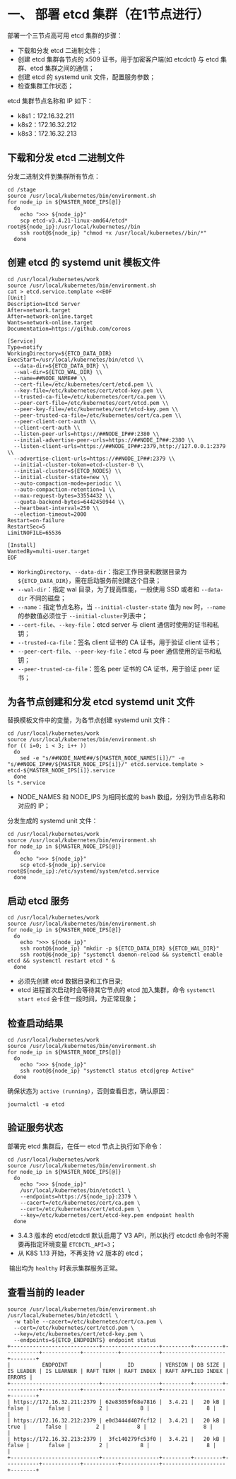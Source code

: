 

# 一、 部署 etcd 集群（在1节点进行）

部署一个三节点高可用 etcd 集群的步骤：

- 下载和分发 etcd 二进制文件；
- 创建 etcd 集群各节点的 x509 证书，用于加密客户端(如 etcdctl) 与 etcd 集群、etcd 集群之间的通信；
- 创建 etcd 的 systemd unit 文件，配置服务参数；
- 检查集群工作状态；

etcd 集群节点名称和 IP 如下：

- k8s1：172.16.32.211
- k8s2：172.16.32.212
- k8s3：172.16.32.213




## 下载和分发 etcd 二进制文件

分发二进制文件到集群所有节点：

```
cd /stage
source /usr/local/kubernetes/bin/environment.sh
for node_ip in ${MASTER_NODE_IPS[@]}
  do
    echo ">>> ${node_ip}"
    scp etcd-v3.4.21-linux-amd64/etcd* root@${node_ip}:/usr/local/kubernetes//bin
    ssh root@${node_ip} "chmod +x /usr/local/kubernetes//bin/*"
  done
```



## 创建 etcd 的 systemd unit 模板文件

```
cd /usr/local/kubernetes/work
source /usr/local/kubernetes/bin/environment.sh
cat > etcd.service.template <<EOF
[Unit]
Description=Etcd Server
After=network.target
After=network-online.target
Wants=network-online.target
Documentation=https://github.com/coreos

[Service]
Type=notify
WorkingDirectory=${ETCD_DATA_DIR}
ExecStart=/usr/local/kubernetes/bin/etcd \\
  --data-dir=${ETCD_DATA_DIR} \\
  --wal-dir=${ETCD_WAL_DIR} \\
  --name=##NODE_NAME## \\
  --cert-file=/etc/kubernetes/cert/etcd.pem \\
  --key-file=/etc/kubernetes/cert/etcd-key.pem \\
  --trusted-ca-file=/etc/kubernetes/cert/ca.pem \\
  --peer-cert-file=/etc/kubernetes/cert/etcd.pem \\
  --peer-key-file=/etc/kubernetes/cert/etcd-key.pem \\
  --peer-trusted-ca-file=/etc/kubernetes/cert/ca.pem \\
  --peer-client-cert-auth \\
  --client-cert-auth \\
  --listen-peer-urls=https://##NODE_IP##:2380 \\
  --initial-advertise-peer-urls=https://##NODE_IP##:2380 \\
  --listen-client-urls=https://##NODE_IP##:2379,http://127.0.0.1:2379 \\
  --advertise-client-urls=https://##NODE_IP##:2379 \\
  --initial-cluster-token=etcd-cluster-0 \\
  --initial-cluster=${ETCD_NODES} \\
  --initial-cluster-state=new \\
  --auto-compaction-mode=periodic \\
  --auto-compaction-retention=1 \\
  --max-request-bytes=33554432 \\
  --quota-backend-bytes=6442450944 \\
  --heartbeat-interval=250 \\
  --election-timeout=2000
Restart=on-failure
RestartSec=5
LimitNOFILE=65536

[Install]
WantedBy=multi-user.target
EOF
```

- `WorkingDirectory`、`--data-dir`：指定工作目录和数据目录为 `${ETCD_DATA_DIR}`，需在启动服务前创建这个目录；
- `--wal-dir`：指定 wal 目录，为了提高性能，一般使用 SSD 或者和 `--data-dir` 不同的磁盘；
- `--name`：指定节点名称，当 `--initial-cluster-state` 值为 `new` 时，`--name` 的参数值必须位于 `--initial-cluster`列表中；
- `--cert-file`、`--key-file`：etcd server 与 client 通信时使用的证书和私钥；
- `--trusted-ca-file`：签名 client 证书的 CA 证书，用于验证 client 证书；
- `--peer-cert-file`、`--peer-key-file`：etcd 与 peer 通信使用的证书和私钥；
- `--peer-trusted-ca-file`：签名 peer 证书的 CA 证书，用于验证 peer 证书；



## 为各节点创建和分发 etcd systemd unit 文件

替换模板文件中的变量，为各节点创建 systemd unit 文件：

```
cd /usr/local/kubernetes/work
source /usr/local/kubernetes/bin/environment.sh
for (( i=0; i < 3; i++ ))
  do
    sed -e "s/##NODE_NAME##/${MASTER_NODE_NAMES[i]}/" -e "s/##NODE_IP##/${MASTER_NODE_IPS[i]}/" etcd.service.template > etcd-${MASTER_NODE_IPS[i]}.service 
  done
ls *.service
```

- NODE_NAMES 和 NODE_IPS 为相同长度的 bash 数组，分别为节点名称和对应的 IP；

分发生成的 systemd unit 文件：

```
cd /usr/local/kubernetes/work
source /usr/local/kubernetes/bin/environment.sh
for node_ip in ${MASTER_NODE_IPS[@]}
  do
    echo ">>> ${node_ip}"
    scp etcd-${node_ip}.service root@${node_ip}:/etc/systemd/system/etcd.service
  done
```



## 启动 etcd 服务

```
cd /usr/local/kubernetes/work
source /usr/local/kubernetes/bin/environment.sh
for node_ip in ${MASTER_NODE_IPS[@]}
  do
    echo ">>> ${node_ip}"
    ssh root@${node_ip} "mkdir -p ${ETCD_DATA_DIR} ${ETCD_WAL_DIR}"
    ssh root@${node_ip} "systemctl daemon-reload && systemctl enable etcd && systemctl restart etcd " &
  done
```

- 必须先创建 etcd 数据目录和工作目录;
- etcd 进程首次启动时会等待其它节点的 etcd 加入集群，命令 `systemctl start etcd` 会卡住一段时间，为正常现象；



## 检查启动结果

```
cd /usr/local/kubernetes/work
source /usr/local/kubernetes/bin/environment.sh
for node_ip in ${MASTER_NODE_IPS[@]}
  do
    echo ">>> ${node_ip}"
    ssh root@${node_ip} "systemctl status etcd|grep Active"
  done
```

确保状态为 `active (running)`，否则查看日志，确认原因：

```
journalctl -u etcd
```



## 验证服务状态

部署完 etcd 集群后，在任一 etcd 节点上执行如下命令：

```
cd /usr/local/kubernetes/work
source /usr/local/kubernetes/bin/environment.sh
for node_ip in ${MASTER_NODE_IPS[@]}
  do
    echo ">>> ${node_ip}"
    /usr/local/kubernetes/bin/etcdctl \
    --endpoints=https://${node_ip}:2379 \
    --cacert=/etc/kubernetes/cert/ca.pem \
    --cert=/etc/kubernetes/cert/etcd.pem \
    --key=/etc/kubernetes/cert/etcd-key.pem endpoint health
  done
```

- 3.4.3 版本的 etcd/etcdctl 默认启用了 V3 API，所以执行 etcdctl 命令时不需要再指定环境变量 `ETCDCTL_API=3`；
- 从 K8S 1.13 开始，不再支持 v2 版本的 etcd；

​       输出均为 `healthy` 时表示集群服务正常。



## 查看当前的 leader

```
source /usr/local/kubernetes/bin/environment.sh
/usr/local/kubernetes/bin/etcdctl \
  -w table --cacert=/etc/kubernetes/cert/ca.pem \
  --cert=/etc/kubernetes/cert/etcd.pem \
  --key=/etc/kubernetes/cert/etcd-key.pem \
  --endpoints=${ETCD_ENDPOINTS} endpoint status 
+----------------------------+------------------+---------+---------+-----------+------------+-----------+------------+--------------------+--------+
|          ENDPOINT          |        ID        | VERSION | DB SIZE | IS LEADER | IS LEARNER | RAFT TERM | RAFT INDEX | RAFT APPLIED INDEX | ERRORS |
+----------------------------+------------------+---------+---------+-----------+------------+-----------+------------+--------------------+--------+
| https://172.16.32.211:2379 | 62e83059f68e7816 |  3.4.21 |   20 kB |     false |      false |         2 |          8 |                  8 |        |
| https://172.16.32.212:2379 | e0d3444d407fcf12 |  3.4.21 |   20 kB |      true |      false |         2 |          8 |                  8 |        |
| https://172.16.32.213:2379 |  3fc140279fc53f0 |  3.4.21 |   20 kB |     false |      false |         2 |          8 |                  8 |        |
+----------------------------+------------------+---------+---------+-----------+------------+-----------+------------+--------------------+--------+

```



